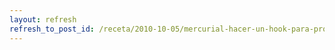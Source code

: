 ```yaml
---
layout: refresh
refresh_to_post_id: /receta/2010-10-05/mercurial-hacer-un-hook-para-prohibir-ficheros-incorrectos
---
```

